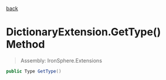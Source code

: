 ﻿

[back](/IronSphere.Extensions/types/DictionaryExtension)

# DictionaryExtension.GetType() Method

> Assembly: IronSphere.Extensions

```csharp
public Type GetType()
```



 